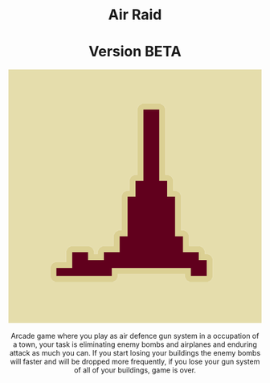 
<h1 align="center">Air Raid</h1>
<h1 align="center">Version BETA</h1>


<p align="center">
  
<img src="Assets/Sprites/AirRaid.png"/>

<p align="center">
Arcade game where you play as air defence gun system in a occupation of a town, your task is eliminating enemy bombs and airplanes and enduring attack as much you can. If you start losing your buildings the enemy bombs will faster and will be dropped more frequently, if you lose your gun system of all of your buildings, game is over.

</p>

</p>
